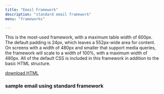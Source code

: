 ```yaml
---
title: "Email Framework"
description: "standard email framework"
menu: "frameworks"

---
```


This is the most-used framework, with a maximum table width of 600px. The default padding is 24px, which leaves a 552px-wide area for content. On screens with a width of 480px and smaller that support media queries, the framework will scale to a width of 100%, with a maximum width of 480px. All of the default CSS is included in this framework in addition to the basic HTML structure.

<a class="button big promo" style="margin-bottom:32px;" target="_blank" href="https://drive.google.com/file/d/10EsPhNR_64FQqmwPqBw2ny8kwvR3B5G9/view?usp=sharing" download >download HTML</a>

### sample email using standard framework
<div class="example">
		<standard-framework></standard-framework>
</div>

<script type="text/javascript">
class StandardFramework extends HTMLElement {
	get template() {
		let t = document.createElement("template");
		t.innerHTML = `
		<head>
		<meta http-equiv="Content-Type" content="text/html; charset=UTF-8" />
		<meta name="viewport" content="width=device-width, initial-scale=1.0"/>
			<style>
				@import url( '/css/email/eds.css' )
			</style>
		</head>
		<body>
			<center>
				<!-- BODY TABLE // -->
				<table border="0" cellpadding="0" cellspacing="0" height="100%" width="100%" role="presentation" id="body-table">
					<tr>
						<td align="center" valign="top" width="100%" id="body-cell">
							<!--PREVENT OUTLOOK FROM DEFAULTING TO TIMES NEW ROMAN BECAUSE OF CUSTOM FONTS-->
							<!--[if mso]>
							<style type="text/css">
							td, .preview-text, .h1, .h2, .h3, .p, a, .button-link {font-family: Tahoma, Arial, sans-serif !important;}
							.h4, .serif {font-family: 'Times New Roman', serif !important;}
							</style>
							<![endif]-->
							<div class="preview-text">
								<!-- PREVIEW TEXT GOES HERE -->
								&zwnj;&nbsp;&zwnj;&nbsp;&zwnj;&nbsp;&zwnj;&nbsp;&zwnj;&nbsp;&zwnj;&nbsp;&zwnj;&nbsp;&zwnj;&nbsp;&zwnj;&nbsp;&zwnj;&nbsp;&zwnj;&nbsp;&zwnj;&nbsp;&zwnj;&nbsp;&zwnj;&nbsp;&zwnj;&nbsp;&zwnj;&nbsp;&zwnj;&nbsp;&zwnj;&nbsp;&zwnj;&nbsp;&zwnj;&nbsp;&zwnj;&nbsp;&zwnj;&nbsp;&zwnj;&nbsp;&zwnj;&nbsp;&zwnj;&nbsp;&zwnj;&nbsp;&zwnj;&nbsp;&zwnj;&nbsp;&zwnj;&nbsp;&zwnj;&nbsp;&zwnj;&nbsp;&zwnj;&nbsp;&zwnj;&nbsp;&zwnj;&nbsp;&zwnj;&nbsp;&zwnj;&nbsp;&zwnj;&nbsp;&zwnj;&nbsp;&zwnj;&nbsp;&zwnj;&nbsp;&zwnj;&nbsp;&zwnj;&nbsp;&zwnj;&nbsp;&zwnj;&nbsp;&zwnj;&nbsp;&zwnj;&nbsp;&zwnj;&nbsp;&zwnj;&nbsp;&zwnj;&nbsp;&zwnj;&nbsp;&zwnj;&nbsp;&zwnj;&nbsp;&zwnj;&nbsp;&zwnj;&nbsp;&zwnj;&nbsp;&zwnj;&nbsp;&zwnj;&nbsp;&zwnj;&nbsp;&zwnj;&nbsp;&zwnj;&nbsp;&zwnj;&nbsp;&zwnj;&nbsp;&zwnj;&nbsp;&zwnj;&nbsp;&zwnj;&nbsp;&zwnj;&nbsp;&zwnj;&nbsp;&zwnj;&nbsp;&zwnj;&nbsp;&zwnj;&nbsp;&zwnj;&nbsp;&zwnj;&nbsp;&zwnj;&nbsp;&zwnj;&nbsp;&zwnj;&nbsp;&zwnj;&nbsp;&zwnj;&nbsp;&zwnj;&nbsp;&zwnj;&nbsp;&zwnj;&nbsp;&zwnj;&nbsp;&zwnj;&nbsp;&zwnj;&nbsp;&zwnj;&nbsp;&zwnj;&nbsp;&zwnj;&nbsp;&zwnj;&nbsp;&zwnj;&nbsp;&zwnj;&nbsp;&zwnj;&nbsp;&zwnj;&nbsp;&zwnj;&nbsp;&zwnj;&nbsp;&zwnj;&nbsp;&zwnj;&nbsp;&zwnj;&nbsp;&zwnj;&nbsp;&zwnj;&nbsp;&zwnj;&nbsp;&zwnj;&nbsp;
							</div>
							<!-- HEADER TABLE // -->
							<table border="0" cellpadding="0" cellspacing="0" width="100%" role="presentation" id="header-table">
								<tr>
									<td align="center" valign="top" width="100%" id="header">
										<table cellpadding="0" cellspacing="0" width="100%" style="border-collapse: collapse;">
											<tr>
												<td align="center" valign="top" width="100%" style="background-color: #fff;border-top: 1px solid #ccc;border-bottom: 2px solid #ccc;padding: 12px 24px;font-family: 'McClatchy Sans Web', Tahoma, Arial, sans-serif;">
													<a href="#"><img src="https://media.mcclatchy.com/email-assets/global/logos-color/charlotte-color.png" alt="The Charlotte Observer logo" width="289" style="display: inline-block;border: 0;outline: none;text-decoration: none;" /></a>
												</td>
											</tr>
										</table>
									</td>
								</tr>
							</table>
							<!-- // HEADER TABLE -->
							<!-- MAIN TABLE // -->
							<table border="0" cellpadding="0" cellspacing="0" width="600" role="presentation" id="email-table">
								<tr>
									<td align="center" valign="top" width="100%" class="card bg-gray">
										<table border="0" cellpadding="0" cellspacing="0" width="100%" role="presentation">
											<tr>
												<td align="center" valign="top" width="100%" class="h1 white">
													Welcome
												</td>
											</tr>
										</table>
									</td>
								</tr>
								<tr>
									<td align="center" valign="top" width="100%" class="card bg-white">
										<table border="0" cellpadding="0" cellspacing="0" width="100%" role="presentation">
											<tr>
												<td align="left" valign="top" width="100%" class="p">
													Dear Reader,<br /><br />
													Welcome to The Charlotte Observer. With your subscription, you’re helping support vital local journalism in our community, and we deeply appreciate your commitment. The Observer’s journalists are also deeply committed &mdash; to making sure we bring you the important news in our city and state, to telling you stories about inspiring people around us and to sharing information that helps you live a good life here. For our reporters, editors, videographers and others, this is also our community &mdash; where we live, work, shop and play. Our local roots and connection are at the heart of The Observer’s mission to serve our community. Thank you for helping make our work possible with your support.
												</td>
											</tr>
										</table>
									</td>
								</tr>
								<tr>
									<td align="center" valign="top" width="100%" class="card">
										<table border="0" cellpadding="0" cellspacing="0" width="100%">
											<tr>
												<td align="center" valign="top" width="100%" class="h2 pb24">
													Get to know us
												</td>
											</tr>
											<tr>
												<td align="center" valign="top" width="100%" class="pb24">
													<table border="0" cellpadding="0" cellspacing="0" width="100%">
														<tr>
															<td align="left" valign="top" width="136" class="headshot collapse center-mobile">
																<img src="https://media.mcclatchy.com/email-assets/global/headshots/dumbledore.png" width="120" class="img-inline" alt="reporter headshot" />
															</td>
															<td align="left" valign="top" class="small collapse">
																<table border="0" cellpadding="0" cellspacing="0" width="100%">
																	<tr>
																		<td align="left" valign="top" class="h3 pb8">
																			Albus Dumbledore, O.M.
																		</td>
																		<td align="right" valign="middle" width="48">
																			<a href="#"><img src="https://media.mcclatchy.com/email-assets/global/icons/envelope-alt-dark-unicon.png" width="24" alt="email"></a>
																		</td>
																		<td align="right" valign="middle" width="48">
																			<a href="#"><img src="https://media.mcclatchy.com/email-assets/global/icons/twitter-dark.png" width="24" alt="twitter"></a>
																		</td>
																	</tr>
																</table>
																Professor Albus Percival Wulfric Brian Dumbledore, O.M. (First Class) was the Headmaster of Hogwarts School of Witchcraft and Wizardry. He was considered to have been the greatest wizard of modern times, perhaps of all time.
															</td>
														</tr>
													</table>
												</td>
											</tr>
											<tr>
												<td align="center" valign="top" width="100%" class="pb24">
													<table border="0" cellpadding="0" cellspacing="0" width="100%">
														<tr>
															<td align="left" valign="top" width="136" class="headshot collapse center-mobile">
																<img src="https://media.mcclatchy.com/email-assets/global/headshots/dumbledore.png" width="120" class="img-inline" alt="reporter headshot" />
															</td>
															<td align="left" valign="top" class="small collapse">
																<table border="0" cellpadding="0" cellspacing="0" width="100%">
																	<tr>
																		<td align="left" valign="top" class="h3 pb8">
																			Albus Dumbledore, O.M.
																		</td>
																		<td align="right" valign="middle" width="48">
																			<a href="#"><img src="https://media.mcclatchy.com/email-assets/global/icons/envelope-alt-dark-unicon.png" width="24" alt="email"></a>
																		</td>
																		<td align="right" valign="middle" width="48">
																			<a href="#"><img src="https://media.mcclatchy.com/email-assets/global/icons/twitter-dark.png" width="24" alt="twitter"></a>
																		</td>
																	</tr>
																</table>
																		Professor Albus Percival Wulfric Brian Dumbledore, O.M. (First Class) was the Headmaster of Hogwarts School of Witchcraft and Wizardry. He was considered to have been the greatest wizard of modern times, perhaps of all time.
																	</td>
																</tr>
															</table>
														</td>
													</tr>
													<tr>
														<td align="center" valign="top" width="100%">
															<table border="0" cellpadding="0" cellspacing="0" width="100%">
																<tr>
																	<td align="left" valign="top" width="136" class="headshot collapse center-mobile">
																		<img src="https://media.mcclatchy.com/email-assets/global/headshots/dumbledore.png" width="120" class="img-inline" alt="reporter headshot" />
																	</td>
																	<td align="left" valign="top" class="small collapse">
																		<table border="0" cellpadding="0" cellspacing="0" width="100%">
																			<tr>
																				<td align="left" valign="top" class="h3 pb8">
																					Albus Dumbledore, O.M.
																				</td>
																				<td align="right" valign="middle" width="48">
																					<a href="#"><img src="https://media.mcclatchy.com/email-assets/global/icons/envelope-alt-dark-unicon.png" width="24" alt="email"></a>
																				</td>
																				<td align="right" valign="middle" width="48">
																					<a href="#"><img src="https://media.mcclatchy.com/email-assets/global/icons/twitter-dark.png" width="24" alt="twitter"></a>
																				</td>
																			</tr>
																		</table>
																		Professor Albus Percival Wulfric Brian Dumbledore, O.M. (First Class) was the Headmaster of Hogwarts School of Witchcraft and Wizardry. He was considered to have been the greatest wizard of modern times, perhaps of all time.
																	</td>
																</tr>
															</table>
														</td>
													</tr>
												</table>
									</td>
								</tr>
								<tr>
									<td align="center" valign="top" width="100%" class="card bg-blue">
										<table border="0" cellpadding="0" cellspacing="0" width="100%">
											 <tr>
												<td align="center" valign="top" width="100%" class="pb24">
													<img src="https://media.mcclatchy.com/email-assets/global/icons/paper-plane-white.png" width="40" alt="paper plane icon" />
												</td>
											</tr>
											<tr>
											 <td align="center" valign="top" width="100%" class="h2 white pb8">
												 Sign up for newsletters
											 </td>
										 </tr>
										 <tr>
											<td align="center" valign="top" width="100%" class="p white pb24">
												Email newsletters are an easy way to keep up with breaking news and the latest on your favorite topics.
											</td>
										</tr>
											<tr>
												<td align="center" valign="top" width="100%">
													<table border="0" cellpadding="0" cellspacing="0">
														 <tr>
																<td align="center" valign="top" class="button bg-white">
																	 <a href="#" class="button-link border-white blue">Sign Up Now</a>
																</td>
														 </tr>
													</table>
												</td>
											</tr>
										</table>
									</td>
								</tr>
								<!-- FOOTER BLOCK // -->
								<tr>
									<td align="center" valign="top" width="100%" id="footer">
										<table border="0" cellpadding="0" cellspacing="0" role="presentation" width="100%">
												<tr>
														<td align="left" valign="top" width="100%" style="padding:24px 24px 8px;">
																<table border="0" cellpadding="0" cellspacing="0" role="presentation">
																		<tr>
																				<td align="center" valign="middle" style="padding-right:5px;">
																						<a href="#"><img src="http://media.mcclatchy.com/email-assets/global/icons/facebook-gray.png" alt="Facebook icon" width="10" style="display: block; border: 0px none; outline: none; text-decoration: none;" /></a>
																				</td>
																				<td align="center" valign="middle" style="padding-left:5px;">
																						<a href="#"><img src="http://media.mcclatchy.com/email-assets/global/icons/twitter-gray.png" alt="Twitter icon" width="21" style="display: block; border: 0px none; outline: none; text-decoration: none;" /></a>
																				</td>
																		</tr>
																</table>
														</td>
												</tr>
												<tr>
														<td align="left" valign="top" width="100%" style="padding: 8px 24px;font-family: 'McClatchy Sans Web', Tahoma, Arial, sans-serif;font-size: 11px;color: #525252;line-height: 16px;">
															Copyright &copy; 2020 Official Property Name.
															All Rights Reserved.
														</td>
												</tr>
												<tr>
														<td align="left" valign="top" width="100%" style="padding: 8px 24px;font-family: 'McClatchy Sans Web', Tahoma, Arial, sans-serif;font-size: 11px;color: #525252;line-height: 16px;">
																Official Property Name<br>
																123 Street Name<br>
																City, ST 000000
														</td>
												</tr>
												<tr>
														<td align="left" valign="top" width="100%" style="padding: 8px 24px;font-family: 'McClatchy Sans Web', Tahoma, Arial, sans-serif;font-size: 11px;color: #525252;line-height: 16px;">
																We respect your right to privacy and protect your private information at all times.
														</td>
												</tr>
											<tr>
												<td align="left" valign="top" width="100%" style="padding: 8px 24px 24px;font-family: 'McClatchy Sans Web', Tahoma, Arial, sans-serif;font-size: 11px;color: #525252;line-height: 16px;">
													<a href="#" style="font-size: 11px;color: #525252;">About Us</a>&nbsp;|&nbsp;
													<a href="#" style="font-size: 11px;color: #525252;">Terms of Use</a>&nbsp;|&nbsp;
													<a href="#" style="font-size: 11px;color: #525252;">Manage Newsletter Subscriptions</a>&nbsp;|&nbsp;
													<a href="#" style="font-size: 11px;color: #525252;" target="_blank">View as webpage</a>&nbsp;|&nbsp;
													<a href="#" style="font-size: 11px;color: #525252;">Unsubscribe</a>
												</td>
											</tr>
										</table>
									</td>
								</tr>
								<!-- // FOOTER BLOCK -->
							</table>
							<!-- // MAIN TABLE -->
						</td>
					</tr>
				</table>
				<!-- // BODY TABLE -->
				<!-- Font Awesome Free by @fontawesome - https://fontawesome.com -->
			</center>
		</body>
		`;
		return t;   
	}
	constructor() {
		super();
	}
	connectedCallback() {
		let clone = this.template.content.cloneNode(true);
		this.attachShadow({ mode: "open" });
		this.shadowRoot.appendChild(clone);
	}
} // end Class
customElements.define("standard-framework", StandardFramework);
</script>
